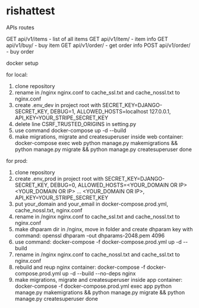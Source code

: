 # rishattest

APIs routes

GET api/v1/items - list of all items
GET api/v1/item/<itemId> - item info
GET api/v1/buy/<itemId> - buy item
GET api/v1/order/<orderId> - get order info
POST api/v1/order/<orderId> - buy order


docker setup

for local:
1) clone repository
2) rename in /nginx nginx.conf to cache_ssl.txt and cache_nossl.txt to nginx.conf
3) create .env_dev in project root with SECRET_KEY=DJANGO-SECRET_KEY, DEBUG=1, ALLOWED_HOSTS=localhost 127.0.0.1, API_KEY=YOUR_STRIPE_SECRET_KEY
4) delete line CSRF_TRUSTED_ORIGINS in setting.py
5) use command docker-compose up -d --build
6) make migrations, migrate and createsuperuser inside web container: docker-compose exec web python manage.py makemigrations && python manage.py migrate && python manage.py createsuperuser
done

for prod:
1) clone repository
2) create .env_prod in project root with SECRET_KEY=DJANGO-SECRET_KEY, DEBUG=0, ALLOWED_HOSTS=<YOUR_DOMAIN OR IP> <YOUR_DOMAIN OR IP> ... <YOUR_DOMAIN OR IP>, API_KEY=YOUR_STRIPE_SECRET_KEY
3) put your_domain and your_email in docker-compose.prod.yml, cache_nossl.txt, nginx.conf
4) rename in /nginx nginx.conf to cache_ssl.txt and cache_nossl.txt to nginx.conf
5) make dhparam dir in /nginx, move in folder and create dhparam key with command: openssl dhparam -out dhparams-2048.pem 4096
6) use command: docker-compose -f docker-compose.prod.yml up -d --build
7) rename in /nginx nginx.conf to cache_nossl.txt and cache_ssl.txt to nginx.conf
8) rebuild and reup nginx container: docker-compose -f docker-compose.prod.yml up -d --build --no-deps nginx
9) make migrations, migrate and createsuperuser inside app container: docker-compose -f docker-compose.prod.yml exec app python manage.py makemigrations && python manage.py migrate && python manage.py createsuperuser
done
